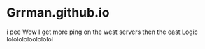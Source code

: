 # Grrman.github.io
i
pee
Wow I get more ping on the west servers then the east
Logic
lololololoolololol
